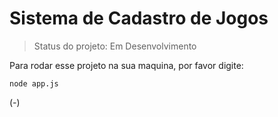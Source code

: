 # Sistema de Cadastro de Jogos #

> Status do projeto: Em Desenvolvimento

Para rodar esse projeto na sua maquina, por favor digite:

```
node app.js
```
(*-*)